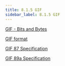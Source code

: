 ```yaml
---
title: 8.1.5 GIF
sidebar_label: 8.1.5 GIF
---
```


[GIF - Bits and Bytes](<../artifacts/GIF - Bits and Bytes.pdf>)

[GIF format](<../artifacts/GIF format.pdf>)

[GIF 87 Specification](<../artifacts/GIF_spec-gif87.pdf>)

[GIF 89a Specification](<../artifacts/www.w3.org_Graphics_GIF_spec-gif89a.pdf>)